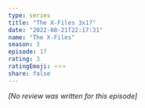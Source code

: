 ```yaml
---
type: series
title: "The X-Files 3x17"
date: "2022-08-21T22:17:31"
name: "The X-Files"
season: 3
episode: 17
rating: 3
ratingEmoji: ⭐️⭐️⭐️
share: false
---
```


*[No review was written for this episode]*

